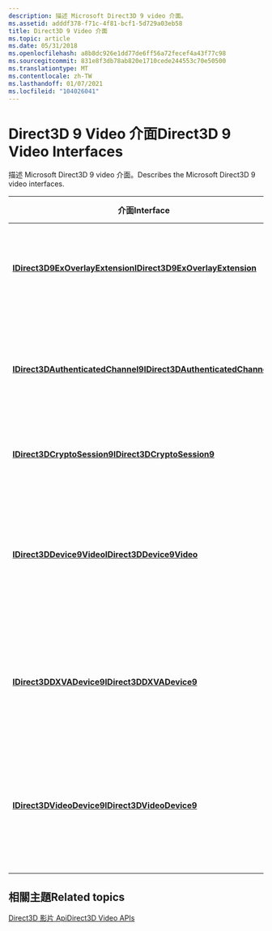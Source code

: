 ```yaml
---
description: 描述 Microsoft Direct3D 9 video 介面。
ms.assetid: adddf378-f71c-4f81-bcf1-5d729a03eb58
title: Direct3D 9 Video 介面
ms.topic: article
ms.date: 05/31/2018
ms.openlocfilehash: a8b8dc926e1dd77de6ff56a72fecef4a43f77c98
ms.sourcegitcommit: 831e8f3db78ab820e1710cede244553c70e50500
ms.translationtype: MT
ms.contentlocale: zh-TW
ms.lasthandoff: 01/07/2021
ms.locfileid: "104026041"
---
```

# <a name="direct3d-9-video-interfaces"></a><span data-ttu-id="72f4b-103">Direct3D 9 Video 介面</span><span class="sxs-lookup"><span data-stu-id="72f4b-103">Direct3D 9 Video Interfaces</span></span>

<span data-ttu-id="72f4b-104">描述 Microsoft Direct3D 9 video 介面。</span><span class="sxs-lookup"><span data-stu-id="72f4b-104">Describes the Microsoft Direct3D 9 video interfaces.</span></span>



| <span data-ttu-id="72f4b-105">介面</span><span class="sxs-lookup"><span data-stu-id="72f4b-105">Interface</span></span>                                                                | <span data-ttu-id="72f4b-106">描述</span><span class="sxs-lookup"><span data-stu-id="72f4b-106">Description</span></span>                                                                                                |
|--------------------------------------------------------------------------|------------------------------------------------------------------------------------------------------------|
| [<span data-ttu-id="72f4b-107">**IDirect3D9ExOverlayExtension**</span><span class="sxs-lookup"><span data-stu-id="72f4b-107">**IDirect3D9ExOverlayExtension**</span></span>](/windows/desktop/api/d3d9/nn-d3d9-idirect3d9exoverlayextension)     | <span data-ttu-id="72f4b-108">查詢 Direct3D 裝置的重迭硬體功能。</span><span class="sxs-lookup"><span data-stu-id="72f4b-108">Queries the overlay hardware capabilities of a Direct3D device.</span></span>                                            |
| [<span data-ttu-id="72f4b-109">**IDirect3DAuthenticatedChannel9**</span><span class="sxs-lookup"><span data-stu-id="72f4b-109">**IDirect3DAuthenticatedChannel9**</span></span>](/windows/desktop/api/d3d9/nn-d3d9-idirect3dauthenticatedchannel9) | <span data-ttu-id="72f4b-110">提供圖形驅動程式或 Direct3D 執行時間的通道。</span><span class="sxs-lookup"><span data-stu-id="72f4b-110">Provides a communication channel to the graphics driver or to the Direct3D runtime.</span></span>                        |
| [<span data-ttu-id="72f4b-111">**IDirect3DCryptoSession9**</span><span class="sxs-lookup"><span data-stu-id="72f4b-111">**IDirect3DCryptoSession9**</span></span>](/windows/desktop/api/d3d9/nn-d3d9-idirect3dcryptosession9)               | <span data-ttu-id="72f4b-112">代表密碼編譯會話。</span><span class="sxs-lookup"><span data-stu-id="72f4b-112">Represents a cryptographic session.</span></span>                                                                        |
| [<span data-ttu-id="72f4b-113">**IDirect3DDevice9Video**</span><span class="sxs-lookup"><span data-stu-id="72f4b-113">**IDirect3DDevice9Video**</span></span>](/windows/desktop/api/d3d9/nn-d3d9-idirect3ddevice9video)                   | <span data-ttu-id="72f4b-114">讓應用程式使用由圖形驅動程式所執行的內容保護和加密服務。</span><span class="sxs-lookup"><span data-stu-id="72f4b-114">Enables an application to use content protection and encryption services implemented by a graphics driver.</span></span> |
| [<span data-ttu-id="72f4b-115">**IDirect3DDXVADevice9**</span><span class="sxs-lookup"><span data-stu-id="72f4b-115">**IDirect3DDXVADevice9**</span></span>](idirect3ddxvadevice9.md)                     | <span data-ttu-id="72f4b-116">代表 DirectX Video 加速的硬體加速器 (DXVA) 1.0。</span><span class="sxs-lookup"><span data-stu-id="72f4b-116">Represents a hardware accelerator for DirectX Video Acceleration (DXVA) 1.0.</span></span>                               |
| [<span data-ttu-id="72f4b-117">**IDirect3DVideoDevice9**</span><span class="sxs-lookup"><span data-stu-id="72f4b-117">**IDirect3DVideoDevice9**</span></span>](idirect3dvideodevice9.md)                   | <span data-ttu-id="72f4b-118">使用 DXVA 版本1.0，從 Direct3D 裝置啟用硬體加速解碼。</span><span class="sxs-lookup"><span data-stu-id="72f4b-118">Enables hardware-accelerated decoding from a Direct3D device, using DXVA version 1.0.</span></span>                      |



 

## <a name="related-topics"></a><span data-ttu-id="72f4b-119">相關主題</span><span class="sxs-lookup"><span data-stu-id="72f4b-119">Related topics</span></span>

<dl> <dt>

[<span data-ttu-id="72f4b-120">Direct3D 影片 Api</span><span class="sxs-lookup"><span data-stu-id="72f4b-120">Direct3D Video APIs</span></span>](direct3d-video-apis.md)
</dt> </dl>

 

 



